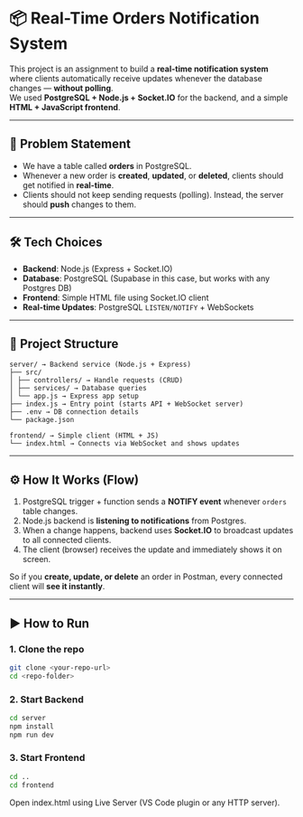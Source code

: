# 📦 Real-Time Orders Notification System

This project is an assignment to build a **real-time notification system** where clients automatically receive updates whenever the database changes — **without polling**.  
We used **PostgreSQL + Node.js + Socket.IO** for the backend, and a simple **HTML + JavaScript frontend**.  

---

## 🚀 Problem Statement

- We have a table called **orders** in PostgreSQL.  
- Whenever a new order is **created**, **updated**, or **deleted**, clients should get notified in **real-time**.  
- Clients should not keep sending requests (polling). Instead, the server should **push** changes to them.  

---

## 🛠️ Tech Choices

- **Backend**: Node.js (Express + Socket.IO)  
- **Database**: PostgreSQL (Supabase in this case, but works with any Postgres DB)  
- **Frontend**: Simple HTML file using Socket.IO client  
- **Real-time Updates**: PostgreSQL `LISTEN/NOTIFY` + WebSockets  

---

## 📂 Project Structure
```
server/ → Backend service (Node.js + Express)
├── src/
│ ├── controllers/ → Handle requests (CRUD)
│ ├── services/ → Database queries
│ └── app.js → Express app setup
├── index.js → Entry point (starts API + WebSocket server)
├── .env → DB connection details
└── package.json

frontend/ → Simple client (HTML + JS)
└── index.html → Connects via WebSocket and shows updates
```

---

## ⚙️ How It Works (Flow)

1. PostgreSQL trigger + function sends a **NOTIFY event** whenever `orders` table changes.  
2. Node.js backend is **listening to notifications** from Postgres.  
3. When a change happens, backend uses **Socket.IO** to broadcast updates to all connected clients.  
4. The client (browser) receives the update and immediately shows it on screen.  

So if you **create, update, or delete** an order in Postman, every connected client will **see it instantly**.  

---

## ▶️ How to Run

### 1. Clone the repo
```bash
git clone <your-repo-url>
cd <repo-folder>
```

### 2. Start Backend
```bash
cd server
npm install
npm run dev
```

### 3. Start Frontend
```bash
cd ..
cd frontend
```
Open index.html using Live Server (VS Code plugin or any HTTP server).
